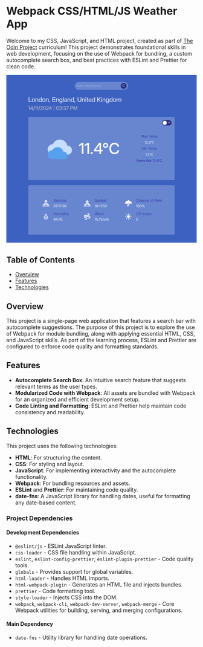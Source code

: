 # Webpack CSS/HTML/JS Weather App

Welcome to my CSS, JavaScript, and HTML project, created as part of [The Odin Project](https://www.theodinproject.com/) curriculum! This project demonstrates foundational skills in web development, focusing on the use of Webpack for bundling, a custom autocomplete search box, and best practices with ESLint and Prettier for clean code.

![Project Screenshot](./project-screenshot.png)

## Table of Contents
- [Overview](#overview)
- [Features](#features)
- [Technologies](#technologies)

## Overview

This project is a single-page web application that features a search bar with autocomplete suggestions. The purpose of this project is to explore the use of Webpack for module bundling, along with applying essential HTML, CSS, and JavaScript skills. As part of the learning process, ESLint and Prettier are configured to enforce code quality and formatting standards.

## Features

- **Autocomplete Search Box**: An intuitive search feature that suggests relevant terms as the user types.
- **Modularized Code with Webpack**: All assets are bundled with Webpack for an organized and efficient development setup.
- **Code Linting and Formatting**: ESLint and Prettier help maintain code consistency and readability.

## Technologies

This project uses the following technologies:

- **HTML**: For structuring the content.
- **CSS**: For styling and layout.
- **JavaScript**: For implementing interactivity and the autocomplete functionality.
- **Webpack**: For bundling resources and assets.
- **ESLint** and **Prettier**: For maintaining code quality.
- **date-fns**: A JavaScript library for handling dates, useful for formatting any date-based content.

### Project Dependencies

#### Development Dependencies
- `@eslint/js` - ESLint JavaScript linter.
- `css-loader` - CSS file handling within JavaScript.
- `eslint`, `eslint-config-prettier`, `eslint-plugin-prettier` - Code quality tools.
- `globals` - Provides support for global variables.
- `html-loader` - Handles HTML imports.
- `html-webpack-plugin` - Generates an HTML file and injects bundles.
- `prettier` - Code formatting tool.
- `style-loader` - Injects CSS into the DOM.
- `webpack`, `webpack-cli`, `webpack-dev-server`, `webpack-merge` - Core Webpack utilities for building, serving, and merging configurations.

#### Main Dependency
- `date-fns` - Utility library for handling date operations.
